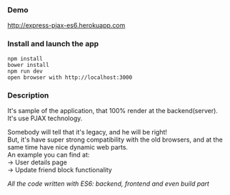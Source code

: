 ### Demo
http://express-pjax-es6.herokuapp.com

### Install and launch the app
```
npm install
bower install
npm run dev
open browser with http://localhost:3000
```

### Description
It's sample of the application, that 100% render at the backend(server).  
It's use PJAX technology.

Somebody will tell that it's legacy, and he will be right!  
But, it's have super strong compatibility with the old browsers,
and at the same time have nice dynamic web parts.  
An example you can find at:  
-> User details page  
-> Update friend block functionality

*All the code written with ES6: backend, frontend and even build part*
